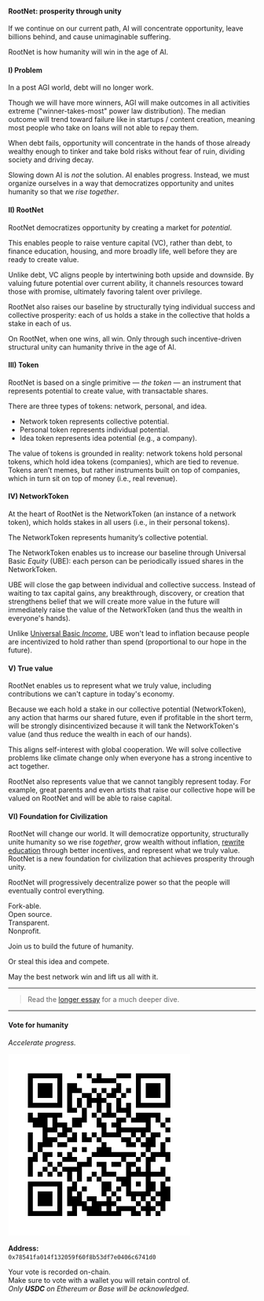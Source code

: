 #### RootNet: prosperity through unity

If we continue on our current path, AI will concentrate opportunity, leave billions behind, and cause unimaginable suffering.

RootNet is how humanity will win in the age of AI.

#### I) Problem

In a post AGI world, debt will no longer work.

Though we will have more winners, AGI will make outcomes in all activities extreme ("winner-takes-most" power law distribution). The median outcome will trend toward failure like in startups / content creation, meaning most people who take on loans will not able to repay them. 

When debt fails, opportunity will concentrate in the hands of those already wealthy enough to tinker and take bold risks without fear of ruin, dividing society and driving decay.

Slowing down AI is *not* the solution. AI enables progress. Instead, we must organize ourselves in a way that democratizes opportunity and unites humanity so that we *rise together*.

####  II) RootNet

RootNet democratizes opportunity by creating a market for *potential*.

This enables people to raise venture capital (VC), rather than debt, to finance education, housing, and more broadly life, well before they are ready to create value.

Unlike debt, VC aligns people by intertwining both upside and downside. By valuing future potential over current ability, it channels resources toward those with promise, ultimately favoring talent over privilege.

RootNet also raises our baseline by structurally tying individual success and collective prosperity: each of us holds a stake in the collective that holds a stake in each of us. 

On RootNet, when one wins, all win. Only through such incentive-driven structural unity can humanity thrive in the age of AI.

#### III) Token

RootNet is based on a single primitive — *the token* — an instrument that represents potential to create value, with transactable shares. 

There are three types of tokens: network, personal, and idea.

- Network token represents collective potential.
- Personal token represents individual potential.
- Idea token represents idea potential (e.g., a company).

The value of tokens is grounded in reality: network tokens hold personal tokens, which hold idea tokens (companies), which are tied to revenue. Tokens aren’t memes, but rather instruments built on top of companies, which in turn sit on top of money (i.e., real revenue).

#### IV) NetworkToken

At the heart of RootNet is the NetworkToken (an instance of a network token), which holds stakes in all users (i.e., in their personal tokens).

The NetworkToken represents humanity’s collective potential.

The NetworkToken enables us to increase our baseline through Universal Basic *Equity* (UBE): each person can be periodically issued shares in the NetworkToken.

UBE will close the gap between individual and collective success. Instead of waiting to tax capital gains, any breakthrough, discovery, or creation that strengthens belief that we will create more value in the future will immediately raise the value of the NetworkToken (and thus the wealth in everyone's hands).

Unlike [Universal Basic *Income*](https://en.wikipedia.org/wiki/Universal_basic_income), UBE won't lead to inflation because people are incentivized to hold rather than spend (proportional to our hope in the future).

#### V) True value

RootNet enables us to represent what we truly value, including contributions we can't capture in today's economy.

Because we each hold a stake in our collective potential (NetworkToken), any action that harms our shared future, even if profitable in the short term, will be strongly disincentivized because it will tank the NetworkToken's value (and thus reduce the wealth in each of our hands).

This aligns self-interest with global cooperation. We will solve collective problems like climate change only when everyone has a strong incentive to act together.

RootNet also represents value that we cannot tangibly represent today. For example, great parents and even artists that raise our collective hope will be valued on RootNet and will be able to raise capital. 

#### VI) Foundation for Civilization

RootNet will change our world. It will democratize opportunity, structurally unite humanity so we rise *together*, grow wealth without inflation, [rewrite education](RootNet/appendix/Education.md) through better incentives, and represent what we truly value. RootNet is a new foundation for civilization that achieves prosperity through unity.

RootNet will progressively decentralize power so that the people will eventually control everything.

Fork-able.<br/>
Open source.<br/>
Transparent.<br/>
Nonprofit.<br/>

Join us to build the future of humanity.

Or steal this idea and compete.

May the best network win and lift us all with it.

---

> Read the [longer essay](RootNet/RootNet.md) for a much deeper dive.

---

#### Vote for humanity

*Accelerate progress.*

![Vote QR Code](RootNet/appendix/assets/vote-address.png)

**Address:**  
`0x78541fa014f132059f60f8b53df7e0406c6741d0`

Your vote is recorded on-chain.<br/>
Make sure to vote with a wallet you will retain control of.<br/>
*Only **USDC** on Ethereum or Base will be acknowledged.*

